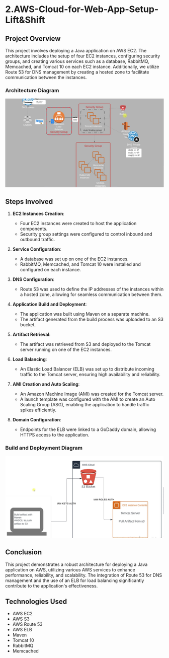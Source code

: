 # 2.AWS-Cloud-for-Web-App-Setup-Lift&Shift

## Project Overview

This project involves deploying a Java application on AWS EC2. The architecture includes the setup of four EC2 instances, configuring security groups, and creating various services such as a database, RabbitMQ, Memcached, and Tomcat 10 on each EC2 instance. Additionally, we utilize Route 53 for DNS management by creating a hosted zone to facilitate communication between the instances.

### Architecture Diagram

![Project Architecture](Project-Architecture.png)

## Steps Involved

1. **EC2 Instances Creation**:
   - Four EC2 instances were created to host the application components.
   - Security group settings were configured to control inbound and outbound traffic.

2. **Service Configuration**:
   - A database was set up on one of the EC2 instances.
   - RabbitMQ, Memcached, and Tomcat 10 were installed and configured on each instance.

3. **DNS Configuration**:
   - Route 53 was used to define the IP addresses of the instances within a hosted zone, allowing for seamless communication between them.

4. **Application Build and Deployment**:
   - The application was built using Maven on a separate machine.
   - The artifact generated from the build process was uploaded to an S3 bucket.

5. **Artifact Retrieval**:
   - The artifact was retrieved from S3 and deployed to the Tomcat server running on one of the EC2 instances.

6. **Load Balancing**:
   - An Elastic Load Balancer (ELB) was set up to distribute incoming traffic to the Tomcat server, ensuring high availability and reliability.

7. **AMI Creation and Auto Scaling**:
   - An Amazon Machine Image (AMI) was created for the Tomcat server.
   - A launch template was configured with the AMI to create an Auto Scaling Group (ASG), enabling the application to handle traffic spikes efficiently.

8. **Domain Configuration**:
   - Endpoints for the ELB were linked to a GoDaddy domain, allowing HTTPS access to the application.

### Build and Deployment Diagram

![Project Build and Deploy](Project-build-deploy.png)

## Conclusion

This project demonstrates a robust architecture for deploying a Java application on AWS, utilizing various AWS services to enhance performance, reliability, and scalability. The integration of Route 53 for DNS management and the use of an ELB for load balancing significantly contribute to the application's effectiveness.

## Technologies Used

- AWS EC2
- AWS S3
- AWS Route 53
- AWS ELB
- Maven
- Tomcat 10
- RabbitMQ
- Memcached
